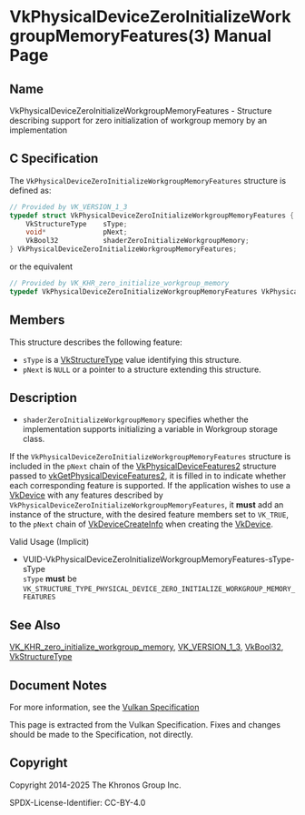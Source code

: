 # VkPhysicalDeviceZeroInitializeWorkgroupMemoryFeatures(3) Manual Page

## Name

VkPhysicalDeviceZeroInitializeWorkgroupMemoryFeatures - Structure describing support for zero initialization of workgroup memory by an implementation



## [](#_c_specification)C Specification

The `VkPhysicalDeviceZeroInitializeWorkgroupMemoryFeatures` structure is defined as:

```c++
// Provided by VK_VERSION_1_3
typedef struct VkPhysicalDeviceZeroInitializeWorkgroupMemoryFeatures {
    VkStructureType    sType;
    void*              pNext;
    VkBool32           shaderZeroInitializeWorkgroupMemory;
} VkPhysicalDeviceZeroInitializeWorkgroupMemoryFeatures;
```

or the equivalent

```c++
// Provided by VK_KHR_zero_initialize_workgroup_memory
typedef VkPhysicalDeviceZeroInitializeWorkgroupMemoryFeatures VkPhysicalDeviceZeroInitializeWorkgroupMemoryFeaturesKHR;
```

## [](#_members)Members

This structure describes the following feature:

- `sType` is a [VkStructureType](https://registry.khronos.org/vulkan/specs/latest/man/html/VkStructureType.html) value identifying this structure.
- `pNext` is `NULL` or a pointer to a structure extending this structure.

## [](#_description)Description

- []()`shaderZeroInitializeWorkgroupMemory` specifies whether the implementation supports initializing a variable in Workgroup storage class.

If the `VkPhysicalDeviceZeroInitializeWorkgroupMemoryFeatures` structure is included in the `pNext` chain of the [VkPhysicalDeviceFeatures2](https://registry.khronos.org/vulkan/specs/latest/man/html/VkPhysicalDeviceFeatures2.html) structure passed to [vkGetPhysicalDeviceFeatures2](https://registry.khronos.org/vulkan/specs/latest/man/html/vkGetPhysicalDeviceFeatures2.html), it is filled in to indicate whether each corresponding feature is supported. If the application wishes to use a [VkDevice](https://registry.khronos.org/vulkan/specs/latest/man/html/VkDevice.html) with any features described by `VkPhysicalDeviceZeroInitializeWorkgroupMemoryFeatures`, it **must** add an instance of the structure, with the desired feature members set to `VK_TRUE`, to the `pNext` chain of [VkDeviceCreateInfo](https://registry.khronos.org/vulkan/specs/latest/man/html/VkDeviceCreateInfo.html) when creating the [VkDevice](https://registry.khronos.org/vulkan/specs/latest/man/html/VkDevice.html).

Valid Usage (Implicit)

- [](#VUID-VkPhysicalDeviceZeroInitializeWorkgroupMemoryFeatures-sType-sType)VUID-VkPhysicalDeviceZeroInitializeWorkgroupMemoryFeatures-sType-sType  
  `sType` **must** be `VK_STRUCTURE_TYPE_PHYSICAL_DEVICE_ZERO_INITIALIZE_WORKGROUP_MEMORY_FEATURES`

## [](#_see_also)See Also

[VK\_KHR\_zero\_initialize\_workgroup\_memory](https://registry.khronos.org/vulkan/specs/latest/man/html/VK_KHR_zero_initialize_workgroup_memory.html), [VK\_VERSION\_1\_3](https://registry.khronos.org/vulkan/specs/latest/man/html/VK_VERSION_1_3.html), [VkBool32](https://registry.khronos.org/vulkan/specs/latest/man/html/VkBool32.html), [VkStructureType](https://registry.khronos.org/vulkan/specs/latest/man/html/VkStructureType.html)

## [](#_document_notes)Document Notes

For more information, see the [Vulkan Specification](https://registry.khronos.org/vulkan/specs/latest/html/vkspec.html#VkPhysicalDeviceZeroInitializeWorkgroupMemoryFeatures)

This page is extracted from the Vulkan Specification. Fixes and changes should be made to the Specification, not directly.

## [](#_copyright)Copyright

Copyright 2014-2025 The Khronos Group Inc.

SPDX-License-Identifier: CC-BY-4.0